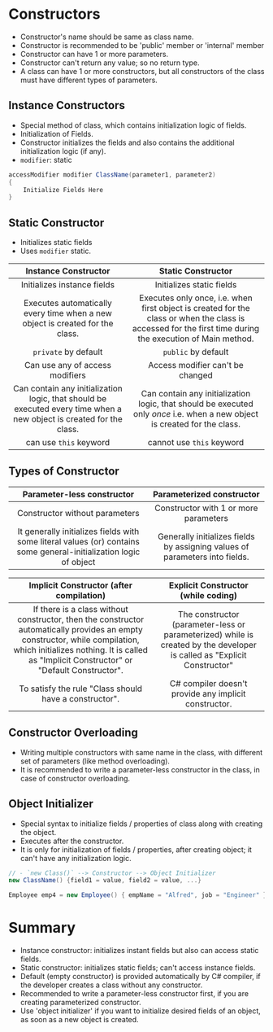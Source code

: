 # Constructors

- Constructor's name should be same as class name.
- Constructor is recommended to be 'public' member or 'internal' member
- Constructor can have 1 or more parameters.
- Constructor can't return any value; so no return type.
- A class can have 1 or more constructors,  but all constructors of the class must have different types of parameters.

## Instance Constructors

- Special method of class, which contains initialization logic of fields.
- Initialization of Fields.
- Constructor initializes the fields and also contains the additional initialization logic (if any).
- `modifier`: static

```cs
accessModifier modifier ClassName(parameter1, parameter2)
{
    Initialize Fields Here    
}
```

## Static Constructor

- Initializes static fields
- Uses `modifier` static.

|Instance Constructor|Static Constructor|
|:-:|:-:|
|Initializes instance fields|Initializes static fields|
|Executes automatically every time when a new object is created for the class.|Executes only once, i.e. when first object is created for the class or when the class is accessed for the first time during the execution of Main method.|
|`private` by default|`public` by default|
|Can use any of access modifiers|Access modifier can't be changed|
|Can contain any initialization logic, that should be executed every time when a new object is created for the class.|Can contain any initialization logic, that should be executed only *once* i.e. when a new object is created for the class.|
|can use `this` keyword|cannot use `this` keyword|

## Types of Constructor

|Parameter-less constructor|Parameterized constructor|
|:-:|:-:|
|Constructor without parameters|Constructor with 1 or more parameters|
|It generally initializes fields with some literal values (or) contains some general-initialization logic of object|Generally initializes fields by assigning values of parameters into fields.|

|Implicit Constructor (after compilation)|Explicit Constructor (while coding)|
|:-:|:-:|
|If there is a class without constructor, then the constructor automatically provides an empty constructor, while compilation, which initializes nothing. It is called as "Implicit Constructor" or "Default Constructor".|The constructor (parameter-less or parameterized) while is created by the developer is called as "Explicit Constructor"|
|To satisfy the rule "Class should have a constructor".|C# compiler doesn't provide any implicit constructor.|

## Constructor Overloading

- Writing multiple constructors with same name in the class, with different set of parameters (like method overloading).
- It is recommended to write a parameter-less constructor in the class, in case of constructor overloading.

## Object Initializer

- Special syntax to initialize fields / properties of class along with creating the object.
- Executes after the constructor.
- It is only for initialization of fields / properties, after creating object; it can't have any initialization logic.

```cs
// - `new Class()` --> Constructor --> Object Initializer
new ClassName() {field1 = value, field2 = value, ...}

Employee emp4 = new Employee() { empName = "Alfred", job = "Engineer" };
```

# Summary

- Instance constructor: initializes instant fields but also can access static fields.
- Static constructor: initializes static fields; can't access instance fields.
- Default (empty constructor) is provided automatically by C# compiler, if the developer creates a class without any constructor.
- Recommended to write a parameter-less constructor first, if you are creating parameterized constructor.
- Use 'object initializer' if you want to initialize desired fields of an object, as soon as a new object is created.









